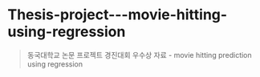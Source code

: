 # Thesis-project---movie-hitting-using-regression
> 동국대학교 논문 프로젝트 경진대회 우수상 자료 - movie hitting prediction using regression
